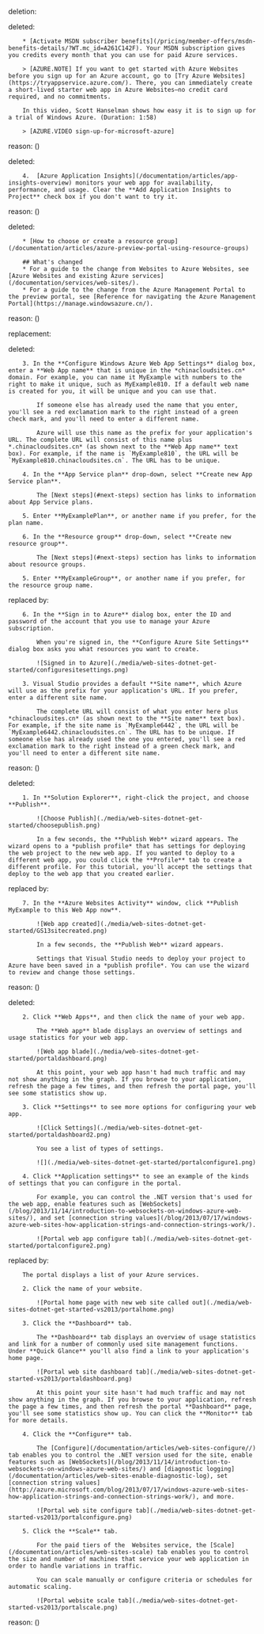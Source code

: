 deletion:

deleted:

		* [Activate MSDN subscriber benefits](/pricing/member-offers/msdn-benefits-details/?WT.mc_id=A261C142F). Your MSDN subscription gives you credits every month that you can use for paid Azure services.
		
		> [AZURE.NOTE] If you want to get started with Azure Websites before you sign up for an Azure account, go to [Try Azure Websites](https://tryappservice.azure.com/). There, you can immediately create a short-lived starter web app in Azure Websites—no credit card required, and no commitments.
		
		In this video, Scott Hanselman shows how easy it is to sign up for a trial of Windows Azure. (Duration: 1:58)
		
		> [AZURE.VIDEO sign-up-for-microsoft-azure]

reason: ()

deleted:

		4.  [Azure Application Insights](/documentation/articles/app-insights-overview) monitors your web app for availability, performance, and usage. Clear the **Add Application Insights to Project** check box if you don't want to try it.

reason: ()

deleted:

		* [How to choose or create a resource group](/documentation/articles/azure-preview-portal-using-resource-groups)
		
		## What's changed
		* For a guide to the change from Websites to Azure Websites, see [Azure Websites and existing Azure services](/documentation/services/web-sites/).
		* For a guide to the change from the Azure Management Portal to the preview portal, see [Reference for navigating the Azure Management Portal](https://manage.windowsazure.cn/).

reason: ()

replacement:

deleted:

		3. In the **Configure Windows Azure Web App Settings** dialog box, enter a **Web App name** that is unique in the *chinacloudsites.cn* domain. For example, you can name it MyExample with numbers to the right to make it unique, such as MyExample810. If a default web name is created for you, it will be unique and you can use that.
		
			If someone else has already used the name that you enter, you'll see a red exclamation mark to the right instead of a green check mark, and you'll need to enter a different name.
		
			Azure will use this name as the prefix for your application's URL. The complete URL will consist of this name plus *.chinacloudsites.cn* (as shown next to the **Web App name** text box). For example, if the name is `MyExample810`, the URL will be `MyExample810.chinacloudsites.cn`. The URL has to be unique.
		
		4. In the **App Service plan** drop-down, select **Create new App Service plan**.
		
			The [Next steps](#next-steps) section has links to information about App Service plans.
		
		5. Enter **MyExamplePlan**, or another name if you prefer, for the plan name.
		
		6. In the **Resource group** drop-down, select **Create new resource group**.
		
			The [Next steps](#next-steps) section has links to information about resource groups.
		
		5. Enter **MyExampleGroup**, or another name if you prefer, for the resource group name.

replaced by:

		6. In the **Sign in to Azure** dialog box, enter the ID and password of the account that you use to manage your Azure subscription.
			
			When you're signed in, the **Configure Azure Site Settings** dialog box asks you what resources you want to create.
		
			![Signed in to Azure](./media/web-sites-dotnet-get-started/configuresitesettings.png)
		
		3. Visual Studio provides a default **Site name**, which Azure will use as the prefix for your application's URL. If you prefer, enter a different site name.
		
			The complete URL will consist of what you enter here plus *chinacloudsites.cn* (as shown next to the **Site name** text box). For example, if the site name is `MyExample6442`, the URL will be `MyExample6442.chinacloudsites.cn`. The URL has to be unique. If someone else has already used the one you entered, you'll see a red exclamation mark to the right instead of a green check mark, and you'll need to enter a different site name.

reason: ()

deleted:

		1. In **Solution Explorer**, right-click the project, and choose **Publish**.
		
			![Choose Publish](./media/web-sites-dotnet-get-started/choosepublish.png)
		
			In a few seconds, the **Publish Web** wizard appears. The wizard opens to a *publish profile* that has settings for deploying the web project to the new web app. If you wanted to deploy to a different web app, you could click the **Profile** tab to create a different profile. For this tutorial, you'll accept the settings that deploy to the web app that you created earlier.

replaced by:

		7. In the **Azure Websites Activity** window, click **Publish MyExample to this Web App now**.
		
			![Web app created](./media/web-sites-dotnet-get-started/GS13sitecreated.png)
		
			In a few seconds, the **Publish Web** wizard appears.
		
			Settings that Visual Studio needs to deploy your project to Azure have been saved in a *publish profile*. You can use the wizard to review and change those settings.

reason: ()

deleted:

		2. Click **Web Apps**, and then click the name of your web app.
		
			The **Web app** blade displays an overview of settings and usage statistics for your web app.
		
			![Web app blade](./media/web-sites-dotnet-get-started/portaldashboard.png)
		
			At this point, your web app hasn't had much traffic and may not show anything in the graph. If you browse to your application, refresh the page a few times, and then refresh the portal page, you'll see some statistics show up.
		
		3. Click **Settings** to see more options for configuring your web app.
		
			![Click Settings](./media/web-sites-dotnet-get-started/portaldashboard2.png)
		
			You see a list of types of settings.
		
			![](./media/web-sites-dotnet-get-started/portalconfigure1.png)
		
		4. Click **Application settings** to see an example of the kinds of settings that you can configure in the portal.
		
			For example, you can control the .NET version that's used for the web app, enable features such as [WebSockets](/blog/2013/11/14/introduction-to-websockets-on-windows-azure-web-sites/), and set [connection string values](/blog/2013/07/17/windows-azure-web-sites-how-application-strings-and-connection-strings-work/).
		
			![Portal web app configure tab](./media/web-sites-dotnet-get-started/portalconfigure2.png)

replaced by:

		The portal displays a list of your Azure services.
		
		2. Click the name of your website.
		
			![Portal home page with new web site called out](./media/web-sites-dotnet-get-started-vs2013/portalhome.png)
		  
		3. Click the **Dashboard** tab.
		
			The **Dashboard** tab displays an overview of usage statistics and link for a number of commonly used site management functions. Under **Quick Glance** you'll also find a link to your application's home page.
		
			![Portal web site dashboard tab](./media/web-sites-dotnet-get-started-vs2013/portaldashboard.png)
		  
			At this point your site hasn't had much traffic and may not show anything in the graph. If you browse to your application, refresh the page a few times, and then refresh the portal **Dashboard** page, you'll see some statistics show up. You can click the **Monitor** tab for more details.
		
		4. Click the **Configure** tab.
		
			The [Configure](/documentation/articles/web-sites-configure//) tab enables you to control the .NET version used for the site, enable features such as [WebSockets](/blog/2013/11/14/introduction-to-websockets-on-windows-azure-web-sites/) and [diagnostic logging](/documentation/articles/web-sites-enable-diagnostic-log), set [connection string values](http://azure.microsoft.com/blog/2013/07/17/windows-azure-web-sites-how-application-strings-and-connection-strings-work/), and more. 
		
			![Portal web site configure tab](./media/web-sites-dotnet-get-started-vs2013/portalconfigure.png)
		  
		5. Click the **Scale** tab.
		
			For the paid tiers of the  Websites service, the [Scale](/documentation/articles/web-sites-scale) tab enables you to control the size and number of machines that service your web application in order to handle variations in traffic.
		
			You can scale manually or configure criteria or schedules for automatic scaling.
		
			![Portal website scale tab](./media/web-sites-dotnet-get-started-vs2013/portalscale.png)

reason: ()

